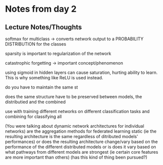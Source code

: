 # Notes from day 2
## Lecture Notes/Thoughts

softmax for multiclass -> converts network output to a PROBABILITY DISTRIBUTION for the classes

sparsity is important to regularization of the network


catastrophic forgetting -> important concept/phenomenon


using sigmoid in hidden layers can cause saturation, hurting ability to learn. This is why something like ReLU is used instead.




do you have to maintain the same st



does the same structure have to be preserved between models, the distributied and the combined

use with training different networks on different classification tasks and combining for classifying all


(You were talking about dynamic network architectures for individual networks) are the aggregation methods for federated learning static (ie the resulting architecture is the same regardless of ditributed models' performances) or does the resulting architecture change/vary based on the performance of the different distributed models or is does it vary based on what pathways from different models are strongest (ie certain core features are more important than others) (has this kind of thing been pursued?)
